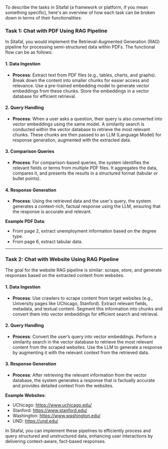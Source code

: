 To describe the tasks in Sitafal (a framework or platform, if you mean something specific), here's an overview of how each task can be broken down in terms of their functionalities:

### **Task 1: Chat with PDF Using RAG Pipeline**
In Sitafal, you would implement the Retrieval-Augmented Generation (RAG) pipeline for processing semi-structured data within PDFs. The functional flow can be as follows:

#### **1. Data Ingestion**
- **Process**: Extract text from PDF files (e.g., tables, charts, and graphs). Break down the content into smaller chunks for easier access and relevance. Use a pre-trained embedding model to generate vector embeddings from these chunks. Store the embeddings in a vector database for efficient retrieval.

#### **2. Query Handling**
- **Process**: When a user asks a question, their query is also converted into vector embeddings using the same model. A similarity search is conducted within the vector database to retrieve the most relevant chunks. These chunks are then passed to an LLM (Language Model) for response generation, augmented with the extracted data.

#### **3. Comparison Queries**
- **Process**: For comparison-based queries, the system identifies the relevant fields or terms from multiple PDF files. It aggregates the data, compares it, and presents the results in a structured format (tabular or bullet points).

#### **4. Response Generation**
- **Process**: Using the retrieved data and the user's query, the system generates a context-rich, factual response using the LLM, ensuring that the response is accurate and relevant.

**Example PDF Data**: 
- From page 2, extract unemployment information based on the degree type.
- From page 6, extract tabular data.

---

### **Task 2: Chat with Website Using RAG Pipeline**
The goal for the website RAG pipeline is similar: scrape, store, and generate responses based on the extracted content from websites.

#### **1. Data Ingestion**
- **Process**: Use crawlers to scrape content from target websites (e.g., University pages like UChicago, Stanford). Extract relevant fields, metadata, and textual content. Segment this information into chunks and convert them into vector embeddings for efficient search and retrieval.

#### **2. Query Handling**
- **Process**: Convert the user’s query into vector embeddings. Perform a similarity search in the vector database to retrieve the most relevant content from the scraped websites. Use the LLM to generate a response by augmenting it with the relevant context from the retrieved data.

#### **3. Response Generation**
- **Process**: After retrieving the relevant information from the vector database, the system generates a response that is factually accurate and provides detailed context from the websites.

**Example Websites**:
- UChicago: https://www.uchicago.edu/
- Stanford: https://www.stanford.edu/
- Washington: https://www.washington.edu/
- UND: https://und.edu/

In Sitafal, you can implement these pipelines to efficiently process and query structured and unstructured data, enhancing user interactions by delivering context-aware, fact-based responses.
